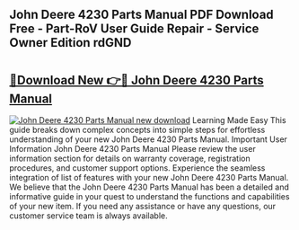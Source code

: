 ## John Deere 4230 Parts Manual PDF Download Free - Part-RoV User Guide Repair - Service Owner Edition rdGND

# <h2><a href="http://bc9109.oget.top/?id=John+Deere+4230+Parts+Manual">🔗Download New 👉🔴 John Deere 4230 Parts Manual</a></h2>

[![John Deere 4230 Parts Manual new download](https://i.imgur.com/5g1atiW.png)](http://bc9109.oget.top/?id=John+Deere+4230+Parts+Manual)
Learning Made Easy This guide breaks down complex concepts into simple steps for effortless understanding of your new John Deere 4230 Parts Manual. Important User Information John Deere 4230 Parts Manual Please review the user information section for details on warranty coverage, registration procedures, and customer support options. Experience the seamless integration of list of features with your new John Deere 4230 Parts Manual. We believe that the John Deere 4230 Parts Manual has been a detailed and informative guide in your quest to understand the functions and capabilities of your new item. If you need any assistance or have any questions, our customer service team is always available.

